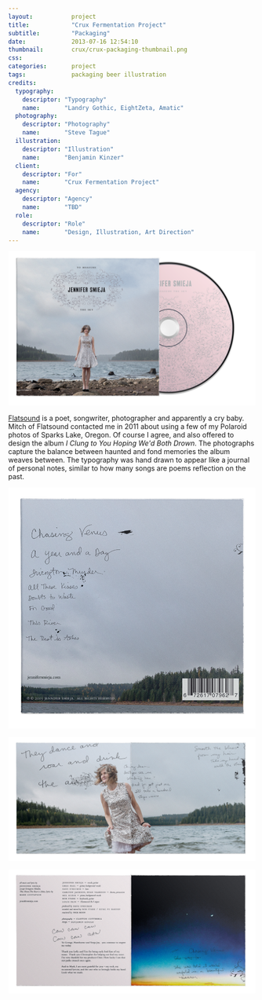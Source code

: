 ```yaml
---
layout:           project
title:            "Crux Fermentation Project"
subtitle:         "Packaging"
date:             2013-07-16 12:54:10
thumbnail:        crux/crux-packaging-thumbnail.png
css:              
categories:       project
tags:             packaging beer illustration
credits:
  typography:
    descriptor: "Typography"
    name:       "Landry Gothic, EightZeta, Amatic"
  photography:
    descriptor: "Photography"
    name:       "Steve Tague"
  illustration:
    descriptor: "Illustration"
    name:       "Benjamin Kinzer"
  client:
    descriptor: "For"
    name:       "Crux Fermentation Project"
  agency:
    descriptor: "Agency"
    name:       "TBD"
  role:
    descriptor: "Role"
    name:       "Design, Illustration, Art Direction"
---
```

![Jennifersmieja Measuresky Cover@3x](/images/jennifersmieja/jennifersmieja-measuresky-cover@3x.png)

[Flatsound](http://www.flatsound.org/) is a poet, songwriter, photographer and apparently a cry baby. Mitch of Flatsound contacted me in 2011 about using a few of my Polaroid photos of Sparks Lake, Oregon. Of course I agree, and also offered to design the album *I Clung to You Hoping We'd Both Drown*. The photographs capture the balance between haunted and fond memories the album weaves between. The typography was hand drawn to appear like a journal of personal notes, similar to how many songs are poems reflection on the past. 

![Jennifersmieja Measuresky Back@3x](/images/jennifersmieja/jennifersmieja-measuresky-back@3x.png)

![Jennifersmieja Measuresky Interior@3x](/images/jennifersmieja/jennifersmieja-measuresky-interior@3x.png)

![Jennifersmieja Measuresky Interior@3x](/images/jennifersmieja/jennifersmieja-measuresky-interior-2@3x.png)